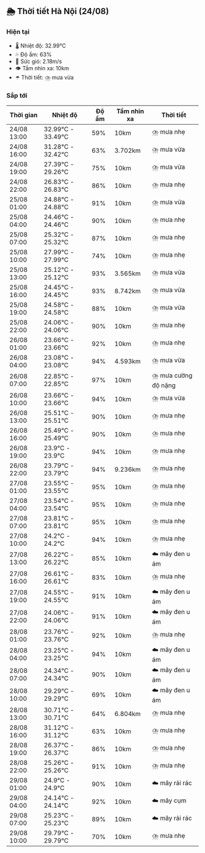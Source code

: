 ## 🌦️ Thời tiết Hà Nội (24/08)

### Hiện tại

- 🌡️ Nhiệt độ: 32.99℃
- 💦 Độ ẩm: 63%
- 💨 Sức gió: 2.18m/s
- 👁️ Tầm nhìn xa: 10km
- ☂️ Thời tiết: ⛈️ mưa vừa

### Sắp tới

| Thời gian | Nhiệt độ | Độ ẩm | Tầm nhìn xa | Thời tiết |
| --- | --- | --- | --- | --- |
| 24/08 13:00 | 32.99℃ - 33.49℃ | 59% | 10km | ⛈️ mưa nhẹ |
| 24/08 16:00 | 31.28℃ - 32.42℃ | 63% | 3.702km | ⛈️ mưa vừa |
| 24/08 19:00 | 27.39℃ - 29.26℃ | 75% | 10km | ⛈️ mưa vừa |
| 24/08 22:00 | 26.83℃ - 26.83℃ | 86% | 10km | ⛈️ mưa nhẹ |
| 25/08 01:00 | 24.88℃ - 24.88℃ | 91% | 10km | ⛈️ mưa vừa |
| 25/08 04:00 | 24.46℃ - 24.46℃ | 90% | 10km | ⛈️ mưa nhẹ |
| 25/08 07:00 | 25.32℃ - 25.32℃ | 87% | 10km | ⛈️ mưa nhẹ |
| 25/08 10:00 | 27.99℃ - 27.99℃ | 74% | 10km | ⛈️ mưa nhẹ |
| 25/08 13:00 | 25.12℃ - 25.12℃ | 93% | 3.565km | ⛈️ mưa vừa |
| 25/08 16:00 | 24.45℃ - 24.45℃ | 93% | 8.742km | ⛈️ mưa vừa |
| 25/08 19:00 | 24.58℃ - 24.58℃ | 88% | 10km | ⛈️ mưa vừa |
| 25/08 22:00 | 24.06℃ - 24.06℃ | 90% | 10km | ⛈️ mưa nhẹ |
| 26/08 01:00 | 23.66℃ - 23.66℃ | 92% | 10km | ⛈️ mưa nhẹ |
| 26/08 04:00 | 23.08℃ - 23.08℃ | 94% | 4.593km | ⛈️ mưa vừa |
| 26/08 07:00 | 22.85℃ - 22.85℃ | 97% | 10km | ⛈️ mưa cường độ nặng |
| 26/08 10:00 | 23.66℃ - 23.66℃ | 94% | 10km | ⛈️ mưa vừa |
| 26/08 13:00 | 25.51℃ - 25.51℃ | 90% | 10km | ⛈️ mưa nhẹ |
| 26/08 16:00 | 25.49℃ - 25.49℃ | 90% | 10km | ⛈️ mưa nhẹ |
| 26/08 19:00 | 23.9℃ - 23.9℃ | 94% | 10km | ⛈️ mưa nhẹ |
| 26/08 22:00 | 23.79℃ - 23.79℃ | 94% | 9.236km | ⛈️ mưa nhẹ |
| 27/08 01:00 | 23.55℃ - 23.55℃ | 95% | 10km | ⛈️ mưa nhẹ |
| 27/08 04:00 | 23.54℃ - 23.54℃ | 95% | 10km | ⛈️ mưa nhẹ |
| 27/08 07:00 | 23.81℃ - 23.81℃ | 95% | 10km | ⛈️ mưa nhẹ |
| 27/08 10:00 | 24.2℃ - 24.2℃ | 94% | 10km | ⛈️ mưa nhẹ |
| 27/08 13:00 | 26.22℃ - 26.22℃ | 85% | 10km | ☁️ mây đen u ám |
| 27/08 16:00 | 26.61℃ - 26.61℃ | 83% | 10km | ⛈️ mưa nhẹ |
| 27/08 19:00 | 24.55℃ - 24.55℃ | 91% | 10km | ☁️ mây đen u ám |
| 27/08 22:00 | 24.06℃ - 24.06℃ | 91% | 10km | ☁️ mây đen u ám |
| 28/08 01:00 | 23.76℃ - 23.76℃ | 92% | 10km | ⛈️ mưa nhẹ |
| 28/08 04:00 | 23.25℃ - 23.25℃ | 94% | 10km | ☁️ mây đen u ám |
| 28/08 07:00 | 24.34℃ - 24.34℃ | 90% | 10km | ☁️ mây đen u ám |
| 28/08 10:00 | 29.29℃ - 29.29℃ | 69% | 10km | ☁️ mây đen u ám |
| 28/08 13:00 | 30.71℃ - 30.71℃ | 64% | 6.804km | ⛈️ mưa nhẹ |
| 28/08 16:00 | 31.12℃ - 31.12℃ | 63% | 10km | ⛈️ mưa nhẹ |
| 28/08 19:00 | 26.37℃ - 26.37℃ | 86% | 10km | ⛈️ mưa nhẹ |
| 28/08 22:00 | 25.26℃ - 25.26℃ | 91% | 10km | ⛈️ mưa nhẹ |
| 29/08 01:00 | 24.9℃ - 24.9℃ | 90% | 10km | ☁️ mây rải rác |
| 29/08 04:00 | 24.14℃ - 24.14℃ | 92% | 10km | ☁️ mây cụm |
| 29/08 07:00 | 25.23℃ - 25.23℃ | 89% | 10km | ☁️ mây rải rác |
| 29/08 10:00 | 29.79℃ - 29.79℃ | 70% | 10km | ⛈️ mưa nhẹ |
